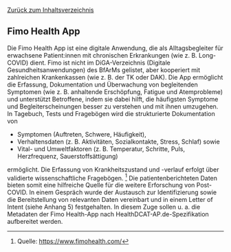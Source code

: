 [Zurück zum Inhaltsverzeichnis](https://healthdcat-ap-de.github.io/healthdcat-ap.de/report_stage_1.html)
## Fimo Health App 
Die Fimo Health App ist eine digitale Anwendung, die als Alltagsbegleiter für erwachsene Patient:innen mit chronischen Erkrankungen (wie z. B. Long-COVID) dient. Fimo ist nicht im DiGA-Verzeichnis (Digitale Gesundheitsanwendungen) des BfArMs gelistet, aber kooperiert mit zahlreichen Krankenkassen (wie z. B. der TK oder DAK). Die App ermöglicht die Erfassung, Dokumentation und Überwachung von begleitenden Symptomen (wie z. B. anhaltende Erschöpfung, Fatigue und Atemprobleme) und unterstützt Betroffene, indem sie dabei hilft, die häufigsten Symptome und Begleiterscheinungen besser zu verstehen und mit ihnen umzugehen. In Tagebuch, Tests und Fragebögen wird die strukturierte Dokumentation von
- Symptomen (Auftreten, Schwere, Häufigkeit),
- Verhaltensdaten (z. B. Aktivitäten, Sozialkontakte, Stress, Schlaf) sowie
- Vital- und Umweltfaktoren (z. B. Temperatur, Schritte, Puls, Herzfrequenz, Sauerstoffsättigung)

ermöglicht. Die Erfassung von Krankheitszustand und -verlauf erfolgt über validierte wissenschaftliche Fragebögen. [^74] Die patientenberichteten Daten bieten somit eine hilfreiche Quelle für die weitere Erforschung von Post-COVID.
In einem Gespräch wurde der Austausch zur Identifizierung sowie die Bereitstellung von relevanten Daten vereinbart und in einem Letter of Intent (siehe Anhang 5) festgehalten. In diesem Zuge sollen u. a. die Metadaten der Fimo Health-App nach HealthDCAT-AP.de-Spezifikation aufbereitet werden.

[^74]:Quelle: https://www.fimohealth.com/